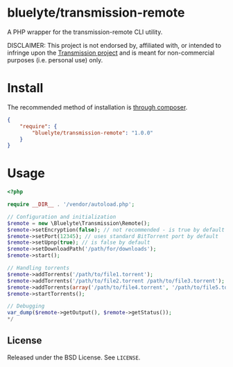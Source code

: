 # bluelyte/transmission-remote

A PHP wrapper for the transmission-remote CLI utility.

DISCLAIMER: This project is not endorsed by, affiliated with, or intended to infringe upon the [Transmission project](http://www.transmissionbt.com) and is meant for non-commercial purposes (i.e. personal use) only.

# Install

The recommended method of installation is [through composer](http://getcomposer.org/).

```JSON
{
    "require": {
        "bluelyte/transmission-remote": "1.0.0"
    }
}
```

# Usage

```php
<?php

require __DIR__ . '/vendor/autoload.php';

// Configuration and initialization
$remote = new \Bluelyte\Transmission\Remote();
$remote->setEncryption(false); // not recommended - is true by default
$remote->setPort(12345); // uses standard BitTorrent port by default
$remote->setUpnp(true); // is false by default
$remote->setDownloadPath('/path/for/downloads');
$remote->start();

// Handling torrents
$remote->addTorrents('/path/to/file1.torrent');
$remote->addTorrents('/path/to/file2.torrent /path/to/file3.torrent');
$remote->addTorrents(array('/path/to/file4.torrent', '/path/to/file5.torrent'));
$remote->startTorrents();

// Debugging
var_dump($remote->getOutput(), $remote->getStatus());
*/
```

## License

Released under the BSD License. See `LICENSE`.
